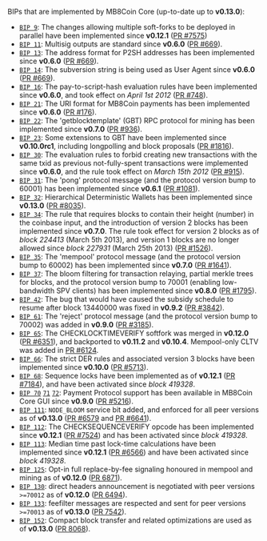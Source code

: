BIPs that are implemented by MB8Coin Core (up-to-date up to **v0.13.0**):

* [`BIP 9`](https://github.com/mb8coin/bips/blob/master/bip-0009.mediawiki): The changes allowing multiple soft-forks to be deployed in parallel have been implemented since **v0.12.1**  ([PR #7575](https://github.com/mb8coin/mb8coin/pull/7575))
* [`BIP 11`](https://github.com/mb8coin/bips/blob/master/bip-0011.mediawiki): Multisig outputs are standard since **v0.6.0** ([PR #669](https://github.com/mb8coin/mb8coin/pull/669)).
* [`BIP 13`](https://github.com/mb8coin/bips/blob/master/bip-0013.mediawiki): The address format for P2SH addresses has been implemented since **v0.6.0** ([PR #669](https://github.com/mb8coin/mb8coin/pull/669)).
* [`BIP 14`](https://github.com/mb8coin/bips/blob/master/bip-0014.mediawiki): The subversion string is being used as User Agent since **v0.6.0** ([PR #669](https://github.com/mb8coin/mb8coin/pull/669)).
* [`BIP 16`](https://github.com/mb8coin/bips/blob/master/bip-0016.mediawiki): The pay-to-script-hash evaluation rules have been implemented since **v0.6.0**, and took effect on *April 1st 2012* ([PR #748](https://github.com/mb8coin/mb8coin/pull/748)).
* [`BIP 21`](https://github.com/mb8coin/bips/blob/master/bip-0021.mediawiki): The URI format for MB8Coin payments has been implemented since **v0.6.0** ([PR #176](https://github.com/mb8coin/mb8coin/pull/176)).
* [`BIP 22`](https://github.com/mb8coin/bips/blob/master/bip-0022.mediawiki): The 'getblocktemplate' (GBT) RPC protocol for mining has been implemented since **v0.7.0** ([PR #936](https://github.com/mb8coin/mb8coin/pull/936)).
* [`BIP 23`](https://github.com/mb8coin/bips/blob/master/bip-0023.mediawiki): Some extensions to GBT have been implemented since **v0.10.0rc1**, including longpolling and block proposals ([PR #1816](https://github.com/mb8coin/mb8coin/pull/1816)).
* [`BIP 30`](https://github.com/mb8coin/bips/blob/master/bip-0030.mediawiki): The evaluation rules to forbid creating new transactions with the same txid as previous not-fully-spent transactions were implemented since **v0.6.0**, and the rule took effect on *March 15th 2012* ([PR #915](https://github.com/mb8coin/mb8coin/pull/915)).
* [`BIP 31`](https://github.com/mb8coin/bips/blob/master/bip-0031.mediawiki): The 'pong' protocol message (and the protocol version bump to 60001) has been implemented since **v0.6.1** ([PR #1081](https://github.com/mb8coin/mb8coin/pull/1081)).
* [`BIP 32`](https://github.com/mb8coin/bips/blob/master/bip-0032.mediawiki): Hierarchical Deterministic Wallets has been implemented since **v0.13.0** ([PR #8035](https://github.com/mb8coin/mb8coin/pull/8035)).
* [`BIP 34`](https://github.com/mb8coin/bips/blob/master/bip-0034.mediawiki): The rule that requires blocks to contain their height (number) in the coinbase input, and the introduction of version 2 blocks has been implemented since **v0.7.0**. The rule took effect for version 2 blocks as of *block 224413* (March 5th 2013), and version 1 blocks are no longer allowed since *block 227931* (March 25th 2013) ([PR #1526](https://github.com/mb8coin/mb8coin/pull/1526)).
* [`BIP 35`](https://github.com/mb8coin/bips/blob/master/bip-0035.mediawiki): The 'mempool' protocol message (and the protocol version bump to 60002) has been implemented since **v0.7.0** ([PR #1641](https://github.com/mb8coin/mb8coin/pull/1641)).
* [`BIP 37`](https://github.com/mb8coin/bips/blob/master/bip-0037.mediawiki): The bloom filtering for transaction relaying, partial merkle trees for blocks, and the protocol version bump to 70001 (enabling low-bandwidth SPV clients) has been implemented since **v0.8.0** ([PR #1795](https://github.com/mb8coin/mb8coin/pull/1795)).
* [`BIP 42`](https://github.com/mb8coin/bips/blob/master/bip-0042.mediawiki): The bug that would have caused the subsidy schedule to resume after block 13440000 was fixed in **v0.9.2** ([PR #3842](https://github.com/mb8coin/mb8coin/pull/3842)).
* [`BIP 61`](https://github.com/mb8coin/bips/blob/master/bip-0061.mediawiki): The 'reject' protocol message (and the protocol version bump to 70002) was added in **v0.9.0** ([PR #3185](https://github.com/mb8coin/mb8coin/pull/3185)).
* [`BIP 65`](https://github.com/mb8coin/bips/blob/master/bip-0065.mediawiki): The CHECKLOCKTIMEVERIFY softfork was merged in **v0.12.0** ([PR #6351](https://github.com/mb8coin/mb8coin/pull/6351)), and backported to **v0.11.2** and **v0.10.4**. Mempool-only CLTV was added in [PR #6124](https://github.com/mb8coin/mb8coin/pull/6124).
* [`BIP 66`](https://github.com/mb8coin/bips/blob/master/bip-0066.mediawiki): The strict DER rules and associated version 3 blocks have been implemented since **v0.10.0** ([PR #5713](https://github.com/mb8coin/mb8coin/pull/5713)).
* [`BIP 68`](https://github.com/mb8coin/bips/blob/master/bip-0068.mediawiki): Sequence locks have been implemented as of **v0.12.1**  ([PR #7184](https://github.com/mb8coin/mb8coin/pull/7184)), and have been activated since *block 419328*.
* [`BIP 70`](https://github.com/mb8coin/bips/blob/master/bip-0070.mediawiki) [`71`](https://github.com/mb8coin/bips/blob/master/bip-0071.mediawiki) [`72`](https://github.com/mb8coin/bips/blob/master/bip-0072.mediawiki): Payment Protocol support has been available in MB8Coin Core GUI since **v0.9.0** ([PR #5216](https://github.com/mb8coin/mb8coin/pull/5216)).
* [`BIP 111`](https://github.com/mb8coin/bips/blob/master/bip-0111.mediawiki): `NODE_BLOOM` service bit added, and enforced for all peer versions as of **v0.13.0** ([PR #6579](https://github.com/mb8coin/mb8coin/pull/6579) and [PR #6641](https://github.com/mb8coin/mb8coin/pull/6641)).
* [`BIP 112`](https://github.com/mb8coin/bips/blob/master/bip-0112.mediawiki): The CHECKSEQUENCEVERIFY opcode has been implemented since **v0.12.1** ([PR #7524](https://github.com/mb8coin/mb8coin/pull/7524)) and has been activated since *block 419328*.
* [`BIP 113`](https://github.com/mb8coin/bips/blob/master/bip-0113.mediawiki): Median time past lock-time calculations have been implemented since **v0.12.1** ([PR #6566](https://github.com/mb8coin/mb8coin/pull/6566)) and have been activated since *block 419328*.
* [`BIP 125`](https://github.com/mb8coin/bips/blob/master/bip-0125.mediawiki): Opt-in full replace-by-fee signaling honoured in mempool and mining as of **v0.12.0** ([PR 6871](https://github.com/mb8coin/mb8coin/pull/6871)).
* [`BIP 130`](https://github.com/mb8coin/bips/blob/master/bip-0130.mediawiki): direct headers announcement is negotiated with peer versions `>=70012` as of **v0.12.0** ([PR 6494](https://github.com/mb8coin/mb8coin/pull/6494)).
* [`BIP 133`](https://github.com/mb8coin/bips/blob/master/bip-0133.mediawiki): feefilter messages are respected and sent for peer versions `>=70013` as of **v0.13.0** ([PR 7542](https://github.com/mb8coin/mb8coin/pull/7542)).
* [`BIP 152`](https://github.com/mb8coin/bips/blob/master/bip-0152.mediawiki): Compact block transfer and related optimizations are used as of **v0.13.0** ([PR 8068](https://github.com/mb8coin/mb8coin/pull/8068)).
